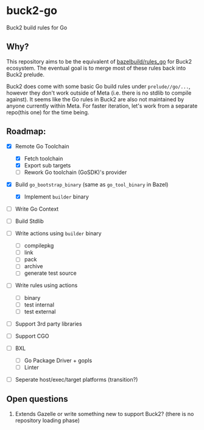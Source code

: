 # buck2-go

Buck2 build rules for Go

## Why?

This repository aims to be the equivalent of [bazelbuild/rules_go](https://github.com/bazelbuild/rules_go) for Buck2 ecosystem.
The eventual goal is to merge most of these rules back into Buck2 prelude.

Buck2 does come with some basic Go build rules under `prelude//go/...`, however they don't work outside of Meta (i.e. there is no stdlib to compile against).
It seems like the Go rules in Buck2 are also not maintained by anyone currently within Meta.
For faster iteration, let's work from a separate repo(this one) for the time being.

## Roadmap:

- [X] Remote Go Toolchain
  + [X] Fetch toolchain
  + [X] Export sub targets
  + [ ] Rework Go toolchain (GoSDK)'s provider

- [X] Build `go_bootstrap_binary` (same as `go_tool_binary` in Bazel)
  + [X] Implement `builder` binary

- [ ] Write Go Context

- [ ] Build Stdlib

- [ ] Write actions using `builder` binary
  + [ ] compilepkg
  + [ ] link
  + [ ] pack
  + [ ] archive
  + [ ] generate test source

- [ ] Write rules using actions
  + [ ] binary
  + [ ] test internal
  + [ ] test external

- [ ] Support 3rd party libraries

- [ ] Support CGO

- [ ] BXL
  + [ ] Go Package Driver + gopls
  + [ ] Linter

- [ ] Seperate host/exec/target platforms (transition?)

## Open questions

1. Extends Gazelle or write something new to support Buck2? (there is no repository loading phase)
